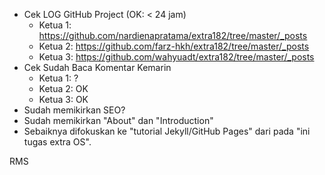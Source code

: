 * Cek LOG GitHub Project (OK: < 24 jam)
  * Ketua 1: https://github.com/nardienapratama/extra182/tree/master/_posts
  * Ketua 2: https://github.com/farz-hkh/extra182/tree/master/_posts
  * Ketua 3: https://github.com/wahyuadt/extra182/tree/master/_posts
* Cek Sudah Baca Komentar Kemarin
  * Ketua 1: ?
  * Ketua 2: OK
  * Ketua 3: OK
* Sudah memikirkan SEO?
* Sudah memikirkan "About" dan "Introduction"
* Sebaiknya difokuskan ke "tutorial Jekyll/GitHub Pages" dari pada "ini tugas extra OS".

RMS


